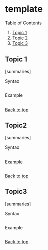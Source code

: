 # template <a name="template"></a>

Table of Contents  

1. [Topic 1](#topic1)  
2. [Topic 2](#topic2)  
3. [Topic 3](#topic3)  

## Topic 1 <a name="topic1"></a>

[summaries]

Syntax

```

```

Example

```

```

[Back to top](#template)  


## Topic2 <a name="topic2"></a>

[summaries]

Syntax

```

```

Example

```

```

[Back to top](#template)  

## Topic3 <a name="topic3"></a>

[summaries]

Syntax

```

```

Example

```

```

[Back to top](#template)  
